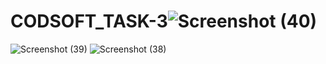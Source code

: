 # CODSOFT_TASK-3![Screenshot (40)](https://github.com/sandeepsingh40/CODSOFT_TASK-3/assets/136231311/2b057ead-5585-49c0-83a8-560838fa92ac)
![Screenshot (39)](https://github.com/sandeepsingh40/CODSOFT_TASK-3/assets/136231311/48b3fd7a-6ae1-4b1b-9d0f-c2dd806413e9)
![Screenshot (38)](https://github.com/sandeepsingh40/CODSOFT_TASK-3/assets/136231311/4b42d496-777e-4ff5-b51e-bfc9721bf15a)
